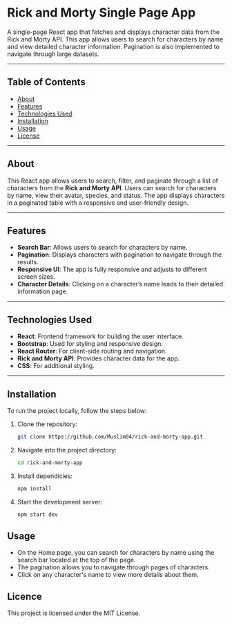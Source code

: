 # **Rick and Morty Single Page App**

A single-page React app that fetches and displays character data from the Rick and Morty API. This app allows users to search for characters by name and view detailed character information. Pagination is also implemented to navigate through large datasets.

---

## **Table of Contents**
- [About](#about)
- [Features](#features)
- [Technologies Used](#technologies-used)
- [Installation](#installation)
- [Usage](#usage)
- [License](#license)

---

## **About**

This React app allows users to search, filter, and paginate through a list of characters from the **Rick and Morty API**. Users can search for characters by name, view their avatar, species, and status. The app displays characters in a paginated table with a responsive and user-friendly design.

---

## **Features**

- **Search Bar**: Allows users to search for characters by name.
- **Pagination**: Displays characters with pagination to navigate through the results.
- **Responsive UI**: The app is fully responsive and adjusts to different screen sizes.
- **Character Details**: Clicking on a character’s name leads to their detailed information page.

---

## **Technologies Used**

- **React**: Frontend framework for building the user interface.
- **Bootstrap**: Used for styling and responsive design.
- **React Router**: For client-side routing and navigation.
- **Rick and Morty API**: Provides character data for the app.
- **CSS**: For additional styling.

---

## **Installation**

To run the project locally, follow the steps below:

1. Clone the repository:
   ```bash
   git clone https://github.com/Muslim04/rick-and-morty-app.git
2. Navigate into the project directory:
   ```bash
   cd rick-and-morty-app
3. Install dependicies:
   ```bash
   npm install
4. Start the development server:
   ```bash
   npm start dev

## **Usage**

- On the Home page, you can search for characters by name using the search bar located at the top of the page.
- The pagination allows you to navigate through pages of characters.
- Click on any character's name to view more details about them.

## **Licence**
This project is licensed under the MIT License.
